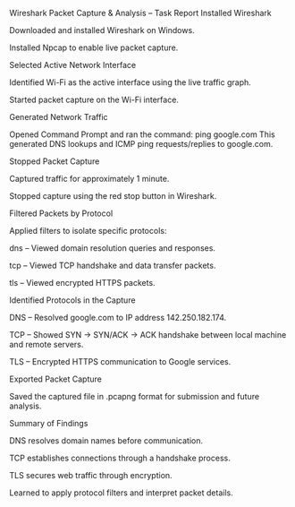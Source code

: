 Wireshark Packet Capture & Analysis – Task Report
Installed Wireshark

Downloaded and installed Wireshark on Windows.

Installed Npcap to enable live packet capture.

Selected Active Network Interface

Identified Wi-Fi as the active interface using the live traffic graph.

Started packet capture on the Wi-Fi interface.

Generated Network Traffic

Opened Command Prompt and ran the command:
ping google.com
This generated DNS lookups and ICMP ping requests/replies to google.com.

Stopped Packet Capture

Captured traffic for approximately 1 minute.

Stopped capture using the red stop button in Wireshark.

Filtered Packets by Protocol

Applied filters to isolate specific protocols:

dns – Viewed domain resolution queries and responses.

tcp – Viewed TCP handshake and data transfer packets.

tls – Viewed encrypted HTTPS packets.

Identified Protocols in the Capture

DNS – Resolved google.com to IP address 142.250.182.174.

TCP – Showed SYN → SYN/ACK → ACK handshake between local machine and remote servers.

TLS – Encrypted HTTPS communication to Google services.

Exported Packet Capture

Saved the captured file in .pcapng format for submission and future analysis.

Summary of Findings

DNS resolves domain names before communication.

TCP establishes connections through a handshake process.

TLS secures web traffic through encryption.

Learned to apply protocol filters and interpret packet details.